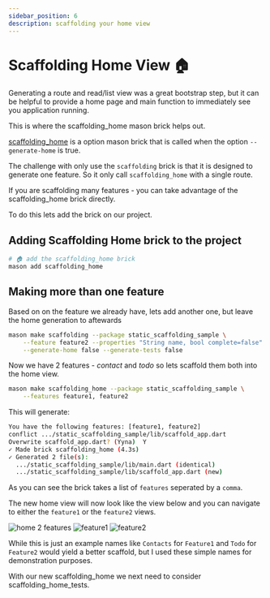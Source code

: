 ```yaml
---
sidebar_position: 6
description: scaffolding your home view
---
```


# Scaffolding Home View 🏠

Generating a route and read/list view was a great bootstrap step, but it can be helpful to provide a home page and main function to immediately see you application running. 

This is where the scaffolding_home mason brick helps out. 

[scaffolding_home](https://github.com/sjhorn/mason_bricks/scaffolding_home) is a option mason brick that is called when the option `--generate-home` is true. 

The challenge with only use the `scaffolding` brick is that it is designed to generate one feature. So it only call `scaffolding_home` with a single route. 

If you are scaffolding many features - you can take advantage of the scaffolding_home brick directly. 

To do this lets add the brick on our project. 

## Adding Scaffolding Home brick to the project

```sh
# 🏠 add the scaffolding_home brick
mason add scaffolding_home 
```

## Making more than one feature

Based on on the feature we already have, lets add another one, but leave the home generation to aftewards

```sh
mason make scaffolding --package static_scaffolding_sample \
    --feature feature2 --properties "String name, bool complete=false" \
    --generate-home false --generate-tests false 
```

Now we have 2 features - *contact* and *todo* so lets scaffold them both into the home view. 

```sh
mason make scaffolding_home --package static_scaffolding_sample \
    --features feature1, feature2
```

This will generate:
```sh
You have the following features: [feature1, feature2]
conflict .../static_scaffolding_sample/lib/scaffold_app.dart
Overwrite scaffold_app.dart? (Yyna)  Y
✓ Made brick scaffolding_home (4.3s)
✓ Generated 2 file(s):
  .../static_scaffolding_sample/lib/main.dart (identical)
  .../static_scaffolding_sample/lib/scaffold_app.dart (new)
```

As you can see the brick takes a list of `features` seperated by a `comma`. 

The new home view will now look like the view below and you can navigate to either the `feature1` or the `feature2` views. 

![home 2 features](/img/home_2feature_scaffold.png)
![feature1](/img/feature1.png)
![feature2](/img/feature2.png)

While this is just an example names like `Contacts` for `Feature1` and `Todo` for `Feature2` would yield a better scaffold, but I used these simple names for demonstration purposes. 

With our new scaffolding_home we next need to consider scaffolding_home_tests.  